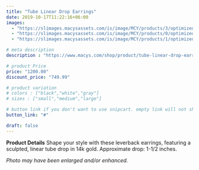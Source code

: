 ```yaml
---
title: "Tube Linear Drop Earrings"
date: 2019-10-17T11:22:16+06:00
images: 
  - "https://slimages.macysassets.com/is/image/MCY/products/3/optimized/25590103_fpx.tif?op_sharpen=1&wid=500&fit=fit,1&fmt=webp"
  - "https://slimages.macysassets.com/is/image/MCY/products/0/optimized/25590110_fpx.tif?op_sharpen=1&wid=500&fit=fit,1&fmt=webp"
  - "https://slimages.macysassets.com/is/image/MCY/products/1/optimized/25590111_fpx.tif?op_sharpen=1&wid=500&fit=fit,1&fmt=webp"

# meta description
description : "https://www.macys.com/shop/product/tube-linear-drop-earrings-in-14k-gold-1-1-2-inch?ID=2446292&isDlp=true"

# product Price
price: "1200.00"
discount_price: "749.99"

# product variation
# colors : ["black","white","gray"]
# sizes : ["small","medium","large"]

# button link if you don't want to use snipcart. empty link will not show button
button_link: "#"

draft: false
---
```


**Product Details**
Shape your style with these leverback earrings, featuring a sculpted, linear tube drop in 14k gold. Approximate drop: 1-1/2 inches.

*Photo may have been enlarged and/or enhanced.*
